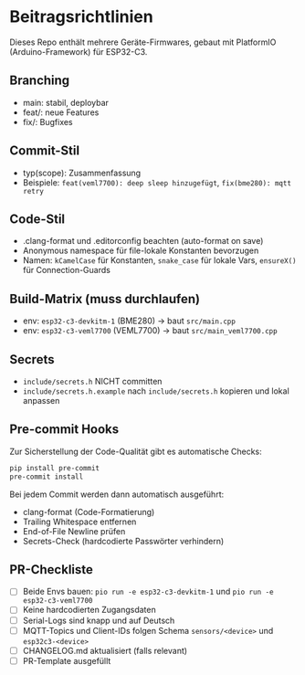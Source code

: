 # Beitragsrichtlinien

Dieses Repo enthält mehrere Geräte-Firmwares, gebaut mit PlatformIO (Arduino-Framework) für ESP32-C3.

## Branching

- main: stabil, deploybar
- feat/<name>: neue Features
- fix/<name>: Bugfixes

## Commit-Stil

- typ(scope): Zusammenfassung
- Beispiele: `feat(veml7700): deep sleep hinzugefügt`, `fix(bme280): mqtt retry`

## Code-Stil

- .clang-format und .editorconfig beachten (auto-format on save)
- Anonymous namespace für file-lokale Konstanten bevorzugen
- Namen: `kCamelCase` für Konstanten, `snake_case` für lokale Vars, `ensureX()` für Connection-Guards

## Build-Matrix (muss durchlaufen)

- env: `esp32-c3-devkitm-1` (BME280) -> baut `src/main.cpp`
- env: `esp32-c3-veml7700` (VEML7700) -> baut `src/main_veml7700.cpp`

## Secrets

- `include/secrets.h` NICHT committen
- `include/secrets.h.example` nach `include/secrets.h` kopieren und lokal anpassen

## Pre-commit Hooks

Zur Sicherstellung der Code-Qualität gibt es automatische Checks:

```bash
pip install pre-commit
pre-commit install
```

Bei jedem Commit werden dann automatisch ausgeführt:

- clang-format (Code-Formatierung)
- Trailing Whitespace entfernen
- End-of-File Newline prüfen
- Secrets-Check (hardcodierte Passwörter verhindern)

## PR-Checkliste

- [ ] Beide Envs bauen: `pio run -e esp32-c3-devkitm-1` und `pio run -e esp32-c3-veml7700`
- [ ] Keine hardcodierten Zugangsdaten
- [ ] Serial-Logs sind knapp und auf Deutsch
- [ ] MQTT-Topics und Client-IDs folgen Schema `sensors/<device>` und `esp32c3-<device>`
- [ ] CHANGELOG.md aktualisiert (falls relevant)
- [ ] PR-Template ausgefüllt
